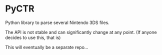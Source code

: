 # PyCTR

Python library to parse several Nintendo 3DS files.

The API is not stable and can significantly change at any point. (If anyone decides to use this, that is) 

This will eventually be a separate repo...
